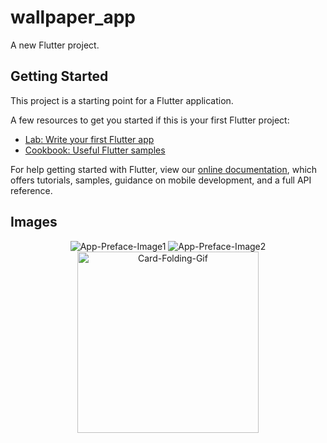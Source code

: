 # wallpaper_app

A new Flutter project.

## Getting Started

This project is a starting point for a Flutter application.

A few resources to get you started if this is your first Flutter project:

- [Lab: Write your first Flutter app](https://flutter.dev/docs/get-started/codelab)
- [Cookbook: Useful Flutter samples](https://flutter.dev/docs/cookbook)

For help getting started with Flutter, view our
[online documentation](https://flutter.dev/docs), which offers tutorials,
samples, guidance on mobile development, and a full API reference.


<!--     <img src="https://user-images.githubusercontent.com/70028516/130107904-22e0f8fb-124d-4482-8002-777abb379be3.gif" alt="App-Preface-Image1">
    <img src="https://user-images.githubusercontent.com/70028516/130107930-99157dbd-601b-4aa9-a3fe-e053fa31786b.gif" alt="App-Preface-Image2">    
    <img src="https://user-images.githubusercontent.com/70028516/130107942-4f2d912a-d7a5-4d46-b741-b0788462e7c4.gif" alt="Card-Folding-Gif" width="30">
    <img src="/screenshots/card-folding.gif" alt="Card-Folding-Gif" width="230"> -->



## Images

<p align="center">
<img src="https://user-images.githubusercontent.com/70028516/130107904-22e0f8fb-124d-4482-8002-777abb379be3.gif" alt="App-Preface-Image1">  
  <img src="https://user-images.githubusercontent.com/70028516/130107930-99157dbd-601b-4aa9-a3fe-e053fa31786b.gif" alt="App-Preface-Image2" >    
    <img src="https://user-images.githubusercontent.com/70028516/130107942-4f2d912a-d7a5-4d46-b741-b0788462e7c4.gif" alt="Card-Folding-Gif" width="290">
</p>

